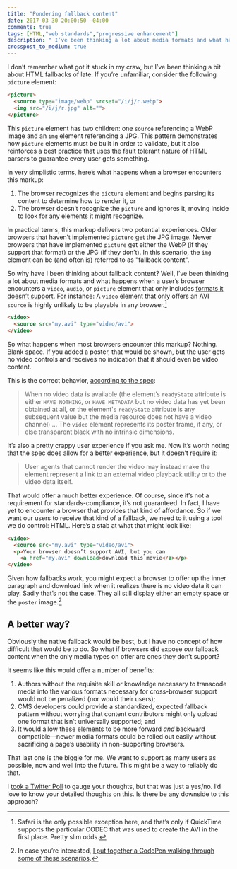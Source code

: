 ```yaml
---
title: "Pondering fallback content"
date: 2017-03-30 20:00:50 -04:00
comments: true
tags: [HTML,"web standards","progressive enhancement"]
description: " I’ve been thinking a lot about media formats and what happens when a user’s browser encounters a `video`, `audio`, or `picture` element that only includes formats it doesn’t support."
crosspost_to_medium: true
---
```


I don’t remember what got it stuck in my craw, but I’ve been thinking a bit about HTML fallbacks of late. <!-- more -->If you’re unfamiliar, consider the following `picture` element:

```html
<picture>
  <source type="image/webp" srcset="/i/j/r.webp">
  <img src="/i/j/r.jpg" alt="">
</picture>
```

This `picture` element has two children: one `source` referencing a WebP image and an `img` element referencing a JPG. This pattern demonstrates how `picture` elements must be built in order to validate, but it also reinforces a best practice that uses the fault tolerant nature of HTML parsers to guarantee every user gets something.

In very simplistic terms, here’s what happens when a browser encounters this markup:

1. The browser recognizes the `picture` element and begins parsing its content to determine how to render it, or
2. The browser doesn’t recognize the `picture` and ignores it, moving inside to look for any elements it might recognize.

In practical terms, this markup delivers two potential experiences. Older browsers that haven’t implemented `picture` get the JPG image. Newer browsers that have implemented `picture` get either the WebP (if they support that format) or the JPG (if they don’t). In this scenario, the `img` element can  be (and often is) referred to as "fallback content".

So why have I been thinking about fallback content? Well, I’ve been thinking a lot about media formats and what happens when a user’s browser encounters a `video`, `audio`, or `picture` element that only includes [formats it doesn’t support](https://developer.mozilla.org/docs/Web/HTML/Supported_media_formats). For instance: A `video` element that only offers an AVI `source` is highly unlikely to be playable in any browser.[^1]

[^1]: Safari is the only possible exception here, and that’s only if QuickTime supports the particular CODEC that was used to create the AVI in the first place. Pretty slim odds.

```html
<video>
  <source src="my.avi" type="video/avi">
</video>
```

So what happens when most browsers encounter this markup? Nothing. Blank space. If you added a poster, that would be shown, but the user gets no video controls and receives no indication that it should even be video content.

This is the correct behavior, [according to the spec](https://html.spec.whatwg.org/#the-video-element):

> When no video data is available (the element’s `readyState` attribute is either `HAVE_NOTHING`, or `HAVE_METADATA` but no video data has yet been obtained at all, or the element's `readyState` attribute is any subsequent value but the media resource does not have a video channel) … The `video` element represents its poster frame, if any, or else transparent black with no intrinsic dimensions.

It’s also a pretty crappy user experience if you ask me. Now it’s worth noting that the spec does allow for a better experience, but it doesn’t require it:

> User agents that cannot render the video may instead make the element represent a link to an external video playback utility or to the video data itself.

That would offer a much better experience. Of course, since it’s not a requirement for standards-compliance, it’s not guaranteed. In fact, I have yet to encounter a browser that provides that kind of affordance. So if we want our users to receive that kind of a fallback, we need to it using a tool we do control: HTML. Here’s a stab at what that might look like:

```html
<video>
  <source src="my.avi" type="video/avi">
  <p>Your browser doesn’t support AVI, but you can 
    <a href="my.avi" download>download this movie</a></p>
</video>
```

Given how fallbacks work, you might expect a browser to offer up the inner paragraph and download link when it realizes there is no video data it can play. Sadly that’s not the case. They all still display either an empty space or the `poster` image.[^2]

## A better way?

Obviously the native fallback would be best, but I have no concept of how difficult that would be to do. So what if browsers did expose *our* fallback content when the only media types on offer are ones they don’t support?

It seems like this would offer a number of benefits:

1. Authors without the requisite skill or knowledge necessary to transcode media into the various formats necessary for cross-browser support would not be penalized (nor would their users);
2. CMS developers could provide a standardized, expected fallback pattern without worrying that content contributors might only upload one format that isn’t universally supported; and
3. It would allow these elements to be more forward *and* backward compatible—newer media formats could be rolled out easily without sacrificing a page’s usability in non-supporting browsers.

That last one is the biggie for me. We want to support as many users as possible, now and well into the future. This might be a  way to reliably do that.

I [took a Twitter Poll](https://twitter.com/aarongustafson/status/847475329065041921) to gauge your thoughts, but that was just a yes/no. I’d love to know your detailed thoughts on this. Is there be any downside to this approach?

[^2]: In case you’re interested, [I put together a CodePen walking through some of these scenarios](http://codepen.io/aarongustafson/pen/BWVbLG).